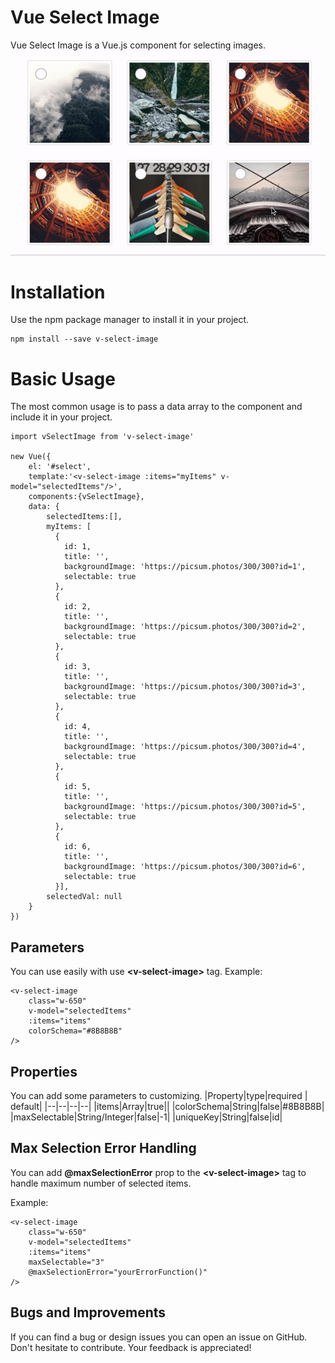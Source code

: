 # Vue Select Image

Vue Select Image is a Vue.js component for selecting images.
![Vue Select Image Demo](https://raw.githubusercontent.com/cagataykula/v-select-image/master/src/assets/demo.gif)

# Installation

Use the npm package manager to install it in your project.

    npm install --save v-select-image

# Basic Usage

The most common usage is to pass a data array to the component and include it in your project.

   
	import vSelectImage from 'v-select-image'

    new Vue({
        el: '#select',
        template:'<v-select-image :items="myItems" v-model="selectedItems"/>',
        components:{vSelectImage},
        data: {
			selectedItems:[],
            myItems: [
              {
                id: 1,
                title: '',
                backgroundImage: 'https://picsum.photos/300/300?id=1',
                selectable: true
              },
              {
                id: 2,
                title: '',
                backgroundImage: 'https://picsum.photos/300/300?id=2',
                selectable: true
              },
              {
                id: 3,
                title: '',
                backgroundImage: 'https://picsum.photos/300/300?id=3',
                selectable: true
              },
              {
                id: 4,
                title: '',
                backgroundImage: 'https://picsum.photos/300/300?id=4',
                selectable: true
              },
              {
                id: 5,
                title: '',
                backgroundImage: 'https://picsum.photos/300/300?id=5',
                selectable: true
              },
              {
                id: 6,
                title: '',
                backgroundImage: 'https://picsum.photos/300/300?id=6',
                selectable: true
              }],
            selectedVal: null
        }
    })

## Parameters

You can use easily with use **\<v-select-image\>** tag.
Example:

    <v-select-image
    	class="w-650"
    	v-model="selectedItems"
    	:items="items"
    	colorSchema="#8B8B8B"
    />
    

##  Properties

You can add some parameters to customizing.
|Property|type|required  | default|
|--|--|--|--|
|items|Array|true||
|colorSchema|String|false|#8B8B8B|
|maxSelectable|String/Integer|false|-1|
|uniqueKey|String|false|id|

## Max Selection Error Handling
You can add **@maxSelectionError** prop to the **\<v-select-image\>** tag to handle maximum number of selected items.
 
 Example: 

    <v-select-image
    	class="w-650"
    	v-model="selectedItems"
    	:items="items"
    	maxSelectable="3"
    	@maxSelectionError="yourErrorFunction()"
    />

## Bugs and Improvements

If you can find a bug or design issues you can open an issue on GitHub. Don't hesitate to contribute. Your feedback is appreciated!